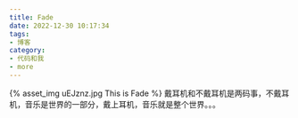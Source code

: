 ```yaml
---
title: Fade
date: 2022-12-30 10:17:34
tags:
- 博客
category:
- 代码和我
- more
---
```

{% asset_img uEJznz.jpg This is Fade %}
戴耳机和不戴耳机是两码事，不戴耳机，音乐是世界的一部分，戴上耳机，音乐就是整个世界。。。